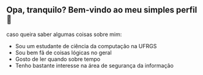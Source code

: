 ## Opa, tranquilo? Bem-vindo ao meu simples perfil 👋
caso queira saber algumas coisas sobre mim:
- Sou um estudante de ciência da computação na UFRGS
- Sou bem fã de coisas lógicas no geral
- Gosto de ler quando sobre tempo
- Tenho bastante interesse na área de segurança da informação

<!--
**rddtz/rddtz** is a ✨ _special_ ✨ repository because its `README.md` (this file) appears on your GitHub profile.

Here are some ideas to get you started:

- 🔭 I’m currently working on ...
- 🌱 I’m currently learning ...
- 👯 I’m looking to collaborate on ...
- 🤔 I’m looking for help with ...
- 💬 Ask me about ...
- 📫 How to reach me: ...
- 😄 Pronouns: ...
- ⚡ Fun fact: ...
-->
